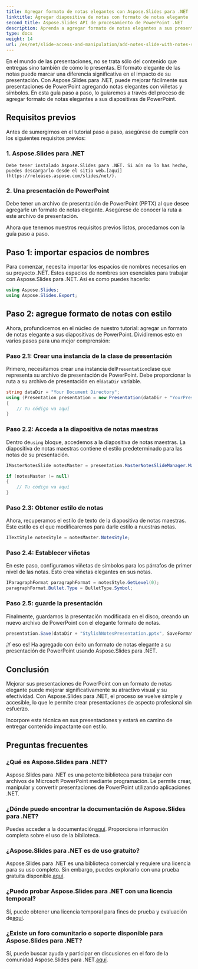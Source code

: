 ```yaml
---
title: Agregar formato de notas elegantes con Aspose.Slides para .NET
linktitle: Agregar diapositiva de notas con formato de notas elegante
second_title: Aspose.Slides API de procesamiento de PowerPoint .NET
description: Aprenda a agregar formato de notas elegantes a sus presentaciones de PowerPoint usando Aspose.Slides para .NET. Mejore sus diapositivas con símbolos y viñetas.
type: docs
weight: 14
url: /es/net/slide-access-and-manipulation/add-notes-slide-with-notes-style/
---
```


En el mundo de las presentaciones, no se trata sólo del contenido que entregas sino también de cómo lo presentas. El formato elegante de las notas puede marcar una diferencia significativa en el impacto de su presentación. Con Aspose.Slides para .NET, puede mejorar fácilmente sus presentaciones de PowerPoint agregando notas elegantes con viñetas y símbolos. En esta guía paso a paso, lo guiaremos a través del proceso de agregar formato de notas elegantes a sus diapositivas de PowerPoint.

## Requisitos previos

Antes de sumergirnos en el tutorial paso a paso, asegúrese de cumplir con los siguientes requisitos previos:

### 1. Aspose.Slides para .NET
    Debe tener instalado Aspose.Slides para .NET. Si aún no lo has hecho, puedes descargarlo desde el sitio web.[aquí](https://releases.aspose.com/slides/net/).

### 2. Una presentación de PowerPoint
   Debe tener un archivo de presentación de PowerPoint (PPTX) al que desee agregarle un formato de notas elegante. Asegúrese de conocer la ruta a este archivo de presentación.

Ahora que tenemos nuestros requisitos previos listos, procedamos con la guía paso a paso.

## Paso 1: importar espacios de nombres

Para comenzar, necesita importar los espacios de nombres necesarios en su proyecto .NET. Estos espacios de nombres son esenciales para trabajar con Aspose.Slides para .NET. Así es como puedes hacerlo:

```csharp
using Aspose.Slides;
using Aspose.Slides.Export;
```

## Paso 2: agregue formato de notas con estilo

Ahora, profundicemos en el núcleo de nuestro tutorial: agregar un formato de notas elegante a sus diapositivas de PowerPoint. Dividiremos esto en varios pasos para una mejor comprensión:

### Paso 2.1: Crear una instancia de la clase de presentación

 Primero, necesitamos crear una instancia del`Presentation`clase que representa su archivo de presentación de PowerPoint. Debe proporcionar la ruta a su archivo de presentación en el`dataDir` variable.

```csharp
string dataDir = "Your Document Directory";
using (Presentation presentation = new Presentation(dataDir + "YourPresentation.pptx"))
{
    // Tu código va aquí
}
```

### Paso 2.2: Acceda a la diapositiva de notas maestras

 Dentro de`using` bloque, accedemos a la diapositiva de notas maestras. La diapositiva de notas maestras contiene el estilo predeterminado para las notas de su presentación.

```csharp
IMasterNotesSlide notesMaster = presentation.MasterNotesSlideManager.MasterNotesSlide;

if (notesMaster != null)
{
    // Tu código va aquí
}
```

### Paso 2.3: Obtener estilo de notas

Ahora, recuperamos el estilo de texto de la diapositiva de notas maestras. Este estilo es el que modificaremos para darle estilo a nuestras notas.

```csharp
ITextStyle notesStyle = notesMaster.NotesStyle;
```

### Paso 2.4: Establecer viñetas

En este paso, configuramos viñetas de símbolos para los párrafos de primer nivel de las notas. Esto crea viñetas elegantes en sus notas.

```csharp
IParagraphFormat paragraphFormat = notesStyle.GetLevel(0);
paragraphFormat.Bullet.Type = BulletType.Symbol;
```

### Paso 2.5: guarde la presentación

Finalmente, guardamos la presentación modificada en el disco, creando un nuevo archivo de PowerPoint con el elegante formato de notas.

```csharp
presentation.Save(dataDir + "StylishNotesPresentation.pptx", SaveFormat.Pptx);
```

¡Y eso es! Ha agregado con éxito un formato de notas elegante a su presentación de PowerPoint usando Aspose.Slides para .NET.

## Conclusión

Mejorar sus presentaciones de PowerPoint con un formato de notas elegante puede mejorar significativamente su atractivo visual y su efectividad. Con Aspose.Slides para .NET, el proceso se vuelve simple y accesible, lo que le permite crear presentaciones de aspecto profesional sin esfuerzo.

Incorpore esta técnica en sus presentaciones y estará en camino de entregar contenido impactante con estilo.

## Preguntas frecuentes

### ¿Qué es Aspose.Slides para .NET?
Aspose.Slides para .NET es una potente biblioteca para trabajar con archivos de Microsoft PowerPoint mediante programación. Le permite crear, manipular y convertir presentaciones de PowerPoint utilizando aplicaciones .NET.

### ¿Dónde puedo encontrar la documentación de Aspose.Slides para .NET?
 Puedes acceder a la documentación[aquí](https://reference.aspose.com/slides/net/). Proporciona información completa sobre el uso de la biblioteca.

### ¿Aspose.Slides para .NET es de uso gratuito?
 Aspose.Slides para .NET es una biblioteca comercial y requiere una licencia para su uso completo. Sin embargo, puedes explorarlo con una prueba gratuita disponible.[aquí](https://releases.aspose.com/).

### ¿Puedo probar Aspose.Slides para .NET con una licencia temporal?
Sí, puede obtener una licencia temporal para fines de prueba y evaluación de[aquí](https://purchase.aspose.com/temporary-license/).

### ¿Existe un foro comunitario o soporte disponible para Aspose.Slides para .NET?
 Sí, puede buscar ayuda y participar en discusiones en el foro de la comunidad Aspose.Slides para .NET.[aquí](https://forum.aspose.com/).